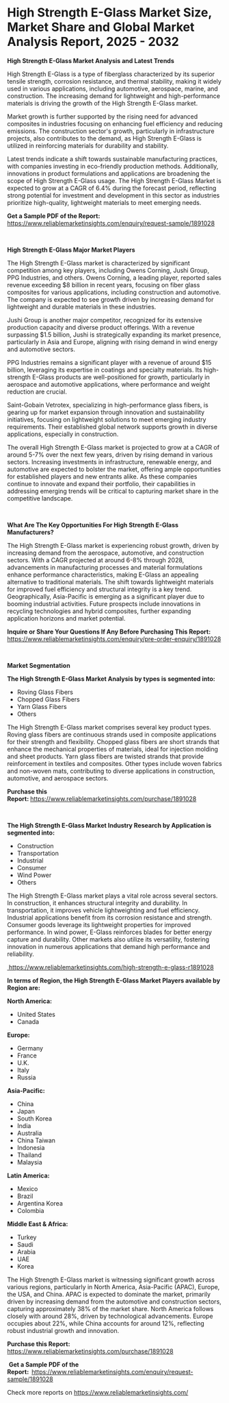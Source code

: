 <p><h1>High Strength E-Glass Market Size, Market Share and Global Market Analysis Report, 2025 - 2032</h1></p><p><strong>High Strength E-Glass Market Analysis and Latest Trends</strong></p>
<p><p>High Strength E-Glass is a type of fiberglass characterized by its superior tensile strength, corrosion resistance, and thermal stability, making it widely used in various applications, including automotive, aerospace, marine, and construction. The increasing demand for lightweight and high-performance materials is driving the growth of the High Strength E-Glass market. </p><p>Market growth is further supported by the rising need for advanced composites in industries focusing on enhancing fuel efficiency and reducing emissions. The construction sector's growth, particularly in infrastructure projects, also contributes to the demand, as High Strength E-Glass is utilized in reinforcing materials for durability and stability. </p><p>Latest trends indicate a shift towards sustainable manufacturing practices, with companies investing in eco-friendly production methods. Additionally, innovations in product formulations and applications are broadening the scope of High Strength E-Glass usage. The High Strength E-Glass Market is expected to grow at a CAGR of 6.4% during the forecast period, reflecting strong potential for investment and development in this sector as industries prioritize high-quality, lightweight materials to meet emerging needs.</p></p>
<p><strong>Get a Sample PDF of the Report:&nbsp;</strong> <a href="https://www.reliablemarketinsights.com/enquiry/request-sample/1891028?utm_campaign=2197&utm_medium=2&utm_source=Github&utm_content=ia&utm_term=28032025&utm_id=high-strength-e-glass">https://www.reliablemarketinsights.com/enquiry/request-sample/1891028</a></p>
<p>&nbsp;</p>
<p><strong>High Strength E-Glass Major Market Players</strong></p>
<p><p>The High Strength E-Glass market is characterized by significant competition among key players, including Owens Corning, Jushi Group, PPG Industries, and others. Owens Corning, a leading player, reported sales revenue exceeding $8 billion in recent years, focusing on fiber glass composites for various applications, including construction and automotive. The company is expected to see growth driven by increasing demand for lightweight and durable materials in these industries.</p><p>Jushi Group is another major competitor, recognized for its extensive production capacity and diverse product offerings. With a revenue surpassing $1.5 billion, Jushi is strategically expanding its market presence, particularly in Asia and Europe, aligning with rising demand in wind energy and automotive sectors.</p><p>PPG Industries remains a significant player with a revenue of around $15 billion, leveraging its expertise in coatings and specialty materials. Its high-strength E-Glass products are well-positioned for growth, particularly in aerospace and automotive applications, where performance and weight reduction are crucial. </p><p>Saint-Gobain Vetrotex, specializing in high-performance glass fibers, is gearing up for market expansion through innovation and sustainability initiatives, focusing on lightweight solutions to meet emerging industry requirements. Their established global network supports growth in diverse applications, especially in construction.</p><p>The overall High Strength E-Glass market is projected to grow at a CAGR of around 5-7% over the next few years, driven by rising demand in various sectors. Increasing investments in infrastructure, renewable energy, and automotive are expected to bolster the market, offering ample opportunities for established players and new entrants alike. As these companies continue to innovate and expand their portfolio, their capabilities in addressing emerging trends will be critical to capturing market share in the competitive landscape.</p></p>
<p>&nbsp;</p>
<p><strong>What Are The Key Opportunities For High Strength E-Glass Manufacturers?</strong></p>
<p><p>The High Strength E-Glass market is experiencing robust growth, driven by increasing demand from the aerospace, automotive, and construction sectors. With a CAGR projected at around 6-8% through 2028, advancements in manufacturing processes and material formulations enhance performance characteristics, making E-Glass an appealing alternative to traditional materials. The shift towards lightweight materials for improved fuel efficiency and structural integrity is a key trend. Geographically, Asia-Pacific is emerging as a significant player due to booming industrial activities. Future prospects include innovations in recycling technologies and hybrid composites, further expanding application horizons and market potential.</p></p>
<p><strong>Inquire or Share Your Questions If Any Before Purchasing This Report:</strong> <a href="https://www.reliablemarketinsights.com/enquiry/pre-order-enquiry/1891028?utm_campaign=2197&utm_medium=2&utm_source=Github&utm_content=ia&utm_term=28032025&utm_id=high-strength-e-glass">https://www.reliablemarketinsights.com/enquiry/pre-order-enquiry/1891028</a></p>
<p>&nbsp;</p>
<p><strong>Market Segmentation</strong></p>
<p><strong>The High Strength E-Glass Market Analysis by types is segmented into:</strong></p>
<p><ul><li>Roving Glass Fibers</li><li>Chopped Glass Fibers</li><li>Yarn Glass Fibers</li><li>Others</li></ul></p>
<p><p>The High Strength E-Glass market comprises several key product types. Roving glass fibers are continuous strands used in composite applications for their strength and flexibility. Chopped glass fibers are short strands that enhance the mechanical properties of materials, ideal for injection molding and sheet products. Yarn glass fibers are twisted strands that provide reinforcement in textiles and composites. Other types include woven fabrics and non-woven mats, contributing to diverse applications in construction, automotive, and aerospace sectors.</p></p>
<p><strong>Purchase this Report:&nbsp;</strong><a href="https://www.reliablemarketinsights.com/purchase/1891028?utm_campaign=2197&utm_medium=2&utm_source=Github&utm_content=ia&utm_term=28032025&utm_id=high-strength-e-glass">https://www.reliablemarketinsights.com/purchase/1891028</a></p>
<p>&nbsp;</p>
<p><strong>The High Strength E-Glass Market Industry Research by Application is segmented into:</strong></p>
<p><ul><li>Construction</li><li>Transportation</li><li>Industrial</li><li>Consumer</li><li>Wind Power</li><li>Others</li></ul></p>
<p><p>The High Strength E-Glass market plays a vital role across several sectors. In construction, it enhances structural integrity and durability. In transportation, it improves vehicle lightweighting and fuel efficiency. Industrial applications benefit from its corrosion resistance and strength. Consumer goods leverage its lightweight properties for improved performance. In wind power, E-Glass reinforces blades for better energy capture and durability. Other markets also utilize its versatility, fostering innovation in numerous applications that demand high performance and reliability.</p></p>
<p><a href="https://www.reliablemarketinsights.com/high-strength-e-glass-r1891028?utm_campaign=2197&utm_medium=2&utm_source=Github&utm_content=ia&utm_term=28032025&utm_id=high-strength-e-glass">&nbsp;https://www.reliablemarketinsights.com/high-strength-e-glass-r1891028</a></p>
<p><strong>In terms of Region, the High Strength E-Glass Market Players available by Region are:</strong></p>
<p>
    <p> <strong> North America: </strong>
        <ul>
            <li>United States</li>
            <li>Canada</li>
        </ul>
        </p> 
    <p> <strong> Europe: </strong>
        <ul>
            <li>Germany</li>
            <li>France</li>
            <li>U.K.</li>
            <li>Italy</li>
            <li>Russia</li>
        </ul>
        </p> 
    <p> <strong> Asia-Pacific: </strong>
        <ul>
            <li>China</li>
            <li>Japan</li>
            <li>South Korea</li>
            <li>India</li>
            <li>Australia</li>
            <li>China Taiwan</li>
            <li>Indonesia</li>
            <li>Thailand</li>
            <li>Malaysia</li>
        </ul>
        </p> 
    <p> <strong> Latin America: </strong>
        <ul>
            <li>Mexico</li>
            <li>Brazil</li>
            <li>Argentina Korea</li>
            <li>Colombia</li>
        </ul>
        </p> 
    <p> <strong> Middle East & Africa: </strong>
        <ul>
            <li>Turkey</li>
            <li>Saudi</li>
            <li>Arabia</li>
            <li>UAE</li>
            <li>Korea</li>
        </ul>
    </p>
    </p>
<p><p>The High Strength E-Glass market is witnessing significant growth across various regions, particularly in North America, Asia-Pacific (APAC), Europe, the USA, and China. APAC is expected to dominate the market, primarily driven by increasing demand from the automotive and construction sectors, capturing approximately 38% of the market share. North America follows closely with around 28%, driven by technological advancements. Europe occupies about 22%, while China accounts for around 12%, reflecting robust industrial growth and innovation.</p></p>
<p><strong>Purchase this Report: </strong><a href="https://www.reliablemarketinsights.com/purchase/1891028?utm_campaign=2197&utm_medium=2&utm_source=Github&utm_content=ia&utm_term=28032025&utm_id=high-strength-e-glass">https://www.reliablemarketinsights.com/purchase/1891028</a></p>
<p>&nbsp;<strong>Get a Sample PDF of the Report:&nbsp;&nbsp;</strong><a href="https://www.reliablemarketinsights.com/enquiry/request-sample/1891028?utm_campaign=2197&utm_medium=2&utm_source=Github&utm_content=ia&utm_term=28032025&utm_id=high-strength-e-glass">https://www.reliablemarketinsights.com/enquiry/request-sample/1891028</a></p>
<p><strong></strong></p>
<p>Check more reports on <a href="https://www.reliablemarketinsights.com/?utm_campaign=2197&utm_medium=2&utm_source=Github&utm_content=ia&utm_term=28032025&utm_id=high-strength-e-glass">https://www.reliablemarketinsights.com/</a></p>